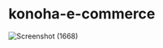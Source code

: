 # konoha-e-commerce
![Screenshot (1668)](https://user-images.githubusercontent.com/1614727/148376702-f0eac382-bebb-4c48-8f20-ece8adcdd27c.png)
